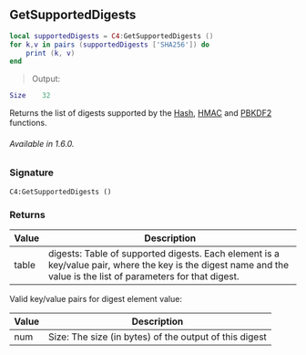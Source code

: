 ## GetSupportedDigests

```lua
local supportedDigests = C4:GetSupportedDigests ()
for k,v in pairs (supportedDigests ['SHA256']) do
	print (k, v)
end
```

> Output:

```lua
Size	32
```

Returns the list of digests supported by the [Hash][1], [HMAC][2] and [PBKDF2][3] functions.

###### Available in 1.6.0.


### Signature

`C4:GetSupportedDigests ()`


### Returns

| Value | Description |
| --- | --- |
| table | digests: Table of supported digests.  Each element is a key/value pair, where the key is the digest name and the value is the list of parameters for that digest. |

Valid key/value pairs for digest element value:

| Value | Description |
| --- | --- |
| num | Size: The size (in bytes) of the output of this digest |

[1]:	#hash
[2]:	#hmac
[3]:	#pbkdf2